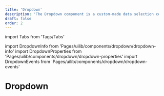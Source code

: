 ```yaml
---
title: 'Dropdown'
description: 'The Dropdown component is a custom-made data selection component.'
draft: false
order: 2
---
```


import Tabs from 'Tags/Tabs'

import DropdownInfo from 'Pages/uilib/components/dropdown/dropdown-info'
import DropdownProperties from 'Pages/uilib/components/dropdown/dropdown-properties'
import DropdownEvents from 'Pages/uilib/components/dropdown/dropdown-events'

# Dropdown

<Tabs>
  <Tabs.Content>
    <DropdownInfo />
  </Tabs.Content>
  <Tabs.Content>
    <DropdownProperties />
  </Tabs.Content>
  <Tabs.Content>
    <DropdownEvents  />
  </Tabs.Content>
</Tabs>
